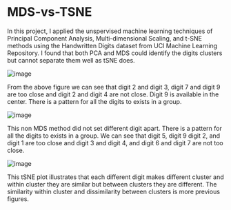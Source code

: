 # MDS-vs-TSNE
In this project, I applied the unspervised machine learning techniques of Principal Component Analysis, Multi-dimensional Scaling, and t-SNE methods using the Handwritten Digits dataset from UCI Machine Learning Repository. I found that both PCA and MDS could identify the digits clusters but cannot separate them well as tSNE does. 

![image](https://user-images.githubusercontent.com/52440384/137576537-31be346f-24ca-4e6b-a3cb-a01082487b60.png)

From the above figure we can see that digit 2 and digit 3, digit 7 and digit 9 are too close and digit 2 and digit 4 are not close. Digit 9 is available in the center. There is a pattern for all the digits to exists in a group.

![image](https://user-images.githubusercontent.com/52440384/137576549-533b9999-7675-42c7-9ae0-f7cf01f49338.png)

This non MDS method did not set different digit apart. There is a pattern for all the digits to exists in a group. We can see that digit 5, digit 9 digit 2, and digit 1 are too close and digit 3 and digit 4, and digit 6 and digit 7 are not too close.

![image](https://user-images.githubusercontent.com/52440384/137576562-480d3aed-f3ed-4fc6-9a0a-4da67894efeb.png)

This tSNE plot illustrates that each different digit makes different cluster and within cluster they are similar but between clusters they are different. The similarity within cluster and dissimilarity between clusters is more previous figures.

